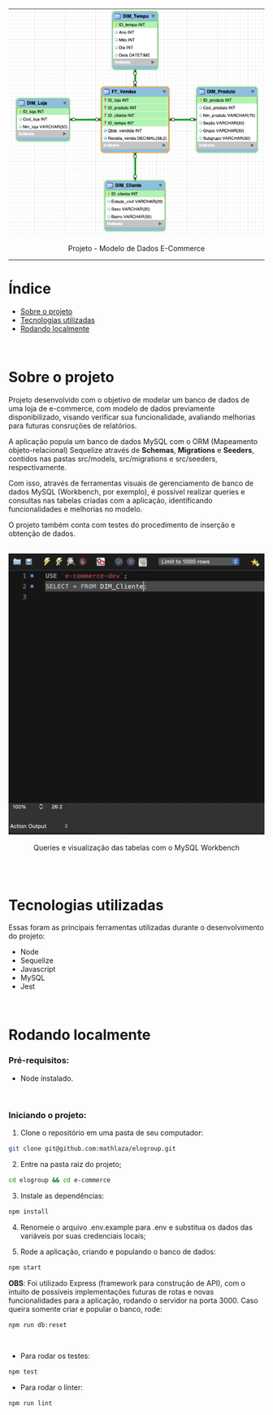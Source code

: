 <!-- PROJECT LOGO -->
<br />
<p align="center">
    <img src="e-commerce/images/MER.png" alt="MER_IMAGE">
  </a>
  
  <p align="center">
    Projeto - Modelo de Dados E-Commerce 
  </p>
</p>

<hr>

<!-- Índice -->
# Índice

* [Sobre o projeto](#sobre-o-projeto)
* [Tecnologias utilizadas](#tecnologias-utilizadas)
* [Rodando localmente](#rodando-localmente)

<br>

<!-- Sobre o projeto -->
# Sobre o projeto
<div>
Projeto desenvolvido com o objetivo de modelar um banco de dados de uma loja de e-commerce, com modelo de dados previamente disponibilizado, visando verificar sua funcionalidade, avaliando melhorias para futuras consruções de relatórios.

<br>

A aplicação popula um banco de dados MySQL com o ORM (Mapeamento objeto-relacional) Sequelize através de <strong>Schemas</strong>, <strong>Migrations</strong> e <strong>Seeders</strong>, contidos nas pastas src/models, src/migrations e src/seeders, respectivamente.
<br>

Com isso, através de ferramentas visuais de gerenciamento de banco de dados MySQL (Workbench, por exemplo), é possível realizar queries e consultas nas tabelas criadas com a aplicação, identificando funcionalidades e melhorias no modelo.
<br>

O projeto também conta com testes do procedimento de inserção e obtenção de dados.

<br>

  <div align="center">
    <img src="e-commerce/images/TABLES.gif" alt="TABLE_GIF">
  </div>

</div>

<p align="center">
    Queries e visualização das tabelas com o MySQL Workbench 
</p>

<br>
<br>

# Tecnologias utilizadas
Essas foram as principais ferramentas utilizadas durante o desenvolvimento do projeto:
* <span>Node</span>
* <span>Sequelize</span>
* <span>Javascript</span>
* <span>MySQL</span>
* <span>Jest</span>

<br>

<!-- Rodando localmente -->
# Rodando localmente

### Pré-requisitos:

* Node instalado.
<br>

### Iniciando o projeto:
1. Clone o repositório em uma pasta de seu computador:

```sh
git clone git@github.com:mathlaza/elogroup.git
```

2. Entre na pasta raiz do projeto;
```sh
cd elogroup && cd e-commerce
```

3. Instale as dependências:
```sh
npm install
```

4. Renomeie o arquivo .env.example para .env e substitua os dados das variáveis por suas credenciais locais;

5. Rode a aplicação, criando e populando o banco de dados:
```sh
npm start
```
<strong>OBS</strong>: Foi utilizado Express (framework para construção de API), com o intuito de possíveis implementações futuras de rotas e novas funcionalidades para a aplicação, rodando o servidor na porta 3000. Caso queira somente criar e popular o banco, rode:
```sh
npm run db:reset
```

<br>

* Para rodar os testes:
```sh
npm test
```
* Para rodar o linter:
```sh
npm run lint
```